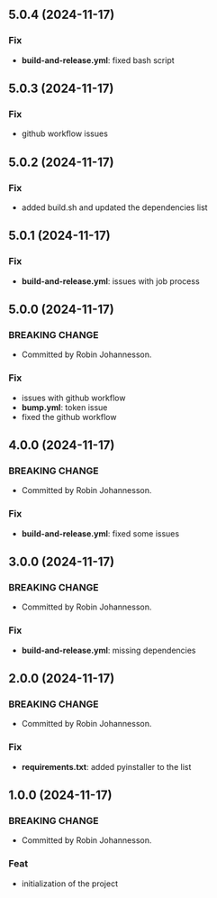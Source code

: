 ## 5.0.4 (2024-11-17)

### Fix

- **build-and-release.yml**: fixed bash script

## 5.0.3 (2024-11-17)

### Fix

- github workflow issues

## 5.0.2 (2024-11-17)

### Fix

- added build.sh and updated the dependencies list

## 5.0.1 (2024-11-17)

### Fix

- **build-and-release.yml**: issues with job process

## 5.0.0 (2024-11-17)

### BREAKING CHANGE

- Committed by Robin Johannesson.

### Fix

- issues with github workflow
- **bump.yml**: token issue
- fixed the github workflow

## 4.0.0 (2024-11-17)

### BREAKING CHANGE

- Committed by Robin Johannesson.

### Fix

- **build-and-release.yml**: fixed some issues

## 3.0.0 (2024-11-17)

### BREAKING CHANGE

- Committed by Robin Johannesson.

### Fix

- **build-and-release.yml**: missing dependencies

## 2.0.0 (2024-11-17)

### BREAKING CHANGE

- Committed by Robin Johannesson.

### Fix

- **requirements.txt**: added pyinstaller to the list

## 1.0.0 (2024-11-17)

### BREAKING CHANGE

- Committed by Robin Johannesson.

### Feat

- initialization of the project
